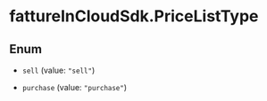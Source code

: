 # fattureInCloudSdk.PriceListType

## Enum


* `sell` (value: `"sell"`)

* `purchase` (value: `"purchase"`)


